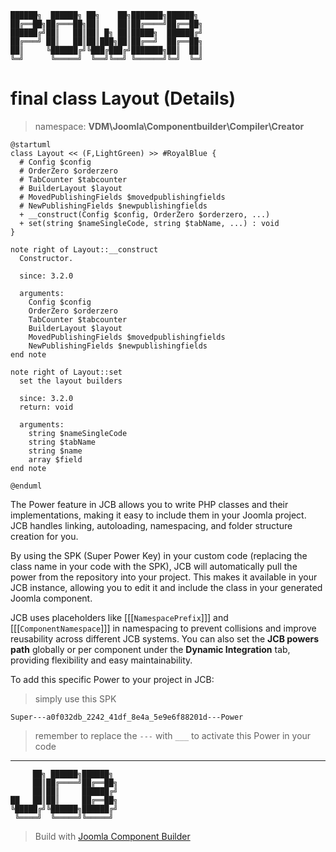 ```
██████╗  ██████╗ ██╗    ██╗███████╗██████╗
██╔══██╗██╔═══██╗██║    ██║██╔════╝██╔══██╗
██████╔╝██║   ██║██║ █╗ ██║█████╗  ██████╔╝
██╔═══╝ ██║   ██║██║███╗██║██╔══╝  ██╔══██╗
██║     ╚██████╔╝╚███╔███╔╝███████╗██║  ██║
╚═╝      ╚═════╝  ╚══╝╚══╝ ╚══════╝╚═╝  ╚═╝
```
# final class Layout (Details)
> namespace: **VDM\Joomla\Componentbuilder\Compiler\Creator**

```uml
@startuml
class Layout << (F,LightGreen) >> #RoyalBlue {
  # Config $config
  # OrderZero $orderzero
  # TabCounter $tabcounter
  # BuilderLayout $layout
  # MovedPublishingFields $movedpublishingfields
  # NewPublishingFields $newpublishingfields
  + __construct(Config $config, OrderZero $orderzero, ...)
  + set(string $nameSingleCode, string $tabName, ...) : void
}

note right of Layout::__construct
  Constructor.

  since: 3.2.0
  
  arguments:
    Config $config
    OrderZero $orderzero
    TabCounter $tabcounter
    BuilderLayout $layout
    MovedPublishingFields $movedpublishingfields
    NewPublishingFields $newpublishingfields
end note

note right of Layout::set
  set the layout builders

  since: 3.2.0
  return: void
  
  arguments:
    string $nameSingleCode
    string $tabName
    string $name
    array $field
end note
 
@enduml
```

The Power feature in JCB allows you to write PHP classes and their implementations, making it easy to include them in your Joomla project. JCB handles linking, autoloading, namespacing, and folder structure creation for you.

By using the SPK (Super Power Key) in your custom code (replacing the class name in your code with the SPK), JCB will automatically pull the power from the repository into your project. This makes it available in your JCB instance, allowing you to edit it and include the class in your generated Joomla component.

JCB uses placeholders like [[[`NamespacePrefix`]]] and [[[`ComponentNamespace`]]] in namespacing to prevent collisions and improve reusability across different JCB systems. You can also set the **JCB powers path** globally or per component under the **Dynamic Integration** tab, providing flexibility and easy maintainability.

To add this specific Power to your project in JCB:

> simply use this SPK
```
Super---a0f032db_2242_41df_8e4a_5e9e6f88201d---Power
```
> remember to replace the `---` with `___` to activate this Power in your code

---
```
     ██╗ ██████╗██████╗
     ██║██╔════╝██╔══██╗
     ██║██║     ██████╔╝
██   ██║██║     ██╔══██╗
╚█████╔╝╚██████╗██████╔╝
 ╚════╝  ╚═════╝╚═════╝
```
> Build with [Joomla Component Builder](https://git.vdm.dev/joomla/Component-Builder)

